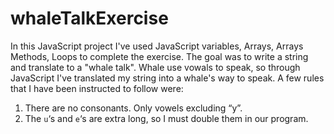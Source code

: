 # whaleTalkExercise
In this JavaScript project I've used JavaScript variables, Arrays, Arrays Methods, Loops to complete the exercise.
The goal was to write a string and translate to a "whale talk". Whale use vowals to speak, so through JavaScript I've translated my string into a whale's way to speak.
A few rules that I have been instructed to follow were:
1. There are no consonants. Only vowels excluding “y”.
2. The `u`‘s and `e`‘s are extra long, so I must double them in our program.
